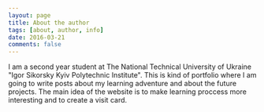```yaml
---
layout: page
title: About the author
tags: [about, author, info]
date: 2016-03-21
comments: false
---
```

    
I am a second year student at The National Technical University of Ukraine "Igor Sikorsky Kyiv Polytechnic Institute".
This is kind of portfolio where I am going to write posts about my learning adventure and about the future projects.
The main idea of the website is to make learning proccess more interesting and to create a visit card.